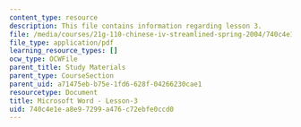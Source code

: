 ```yaml
---
content_type: resource
description: This file contains information regarding lesson 3.
file: /media/courses/21g-110-chinese-iv-streamlined-spring-2004/740c4e1ea8e97299a476c72ebfe0ccd0_MIT21G_110S04_Lesson_3.pdf
file_type: application/pdf
learning_resource_types: []
ocw_type: OCWFile
parent_title: Study Materials
parent_type: CourseSection
parent_uid: a71475eb-b75e-1fd6-628f-04266230cae1
resourcetype: Document
title: Microsoft Word - Lesson-3
uid: 740c4e1e-a8e9-7299-a476-c72ebfe0ccd0
---
```

